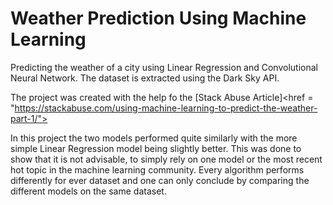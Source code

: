 # Weather Prediction Using Machine Learning
Predicting the weather of a city using Linear Regression and Convolutional Neural Network.
The dataset is extracted using the Dark Sky API.

The project was created with the help fo the [Stack Abuse Article]<href = "https://stackabuse.com/using-machine-learning-to-predict-the-weather-part-1/">

In this project the two models performed quite similarly with the more simple Linear Regression model being slightly better. This was done to show that it is not advisable, to simply rely on one model or the most recent hot topic in the machine learning community. 
Every algorithm performs differently for ever dataset and one can only conclude by comparing the different models on the same dataset. 
